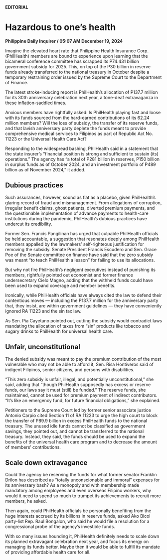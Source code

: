 **EDITORIAL**

# Hazardous to one’s health

****Philippine Daily Inquirer / 05:07 AM December 19, 2024****

Imagine the elevated heart rate that Philippine Health Insurance Corp. (PhilHealth) members are bound to experience upon learning that the bicameral conference committee has scrapped its P74.431 billion government subsidy for 2025. This, on top of the P30 billion in reserve funds already transferred to the national treasury in October despite a temporary restraining order issued by the Supreme Court to the Department of Finance.

The latest stroke-inducing report is PhilHealth’s allocation of P137.7 million for its 30th anniversary celebration next year, a tone-deaf extravaganza in these inflation-saddled times.

Anxious members have rightfully asked: Is PhilHealth playing fast and loose with its funds sourced from the hard-earned contributions of its 62.24 million members? Will the loss of subsidy, the transfer of its reserve funds, and that lavish anniversary party deplete the funds meant to provide comprehensive medical services to Filipinos as part of Republic Act No. 11223 or the Universal Health Care Act?

Responding to the widespread bashing, PhilHealth said in a statement that the state insurer’s “financial position is strong and sufficient to sustain (its) operations.” The agency has “a total of P281 billion in reserves, P150 billion in surplus funds as of October 2024, and an investment portfolio of P489 billion as of November 2024,” it added.

## Dubious practices

Such assurances, however, sound as flat as a placebo, given PhilHealth’s glaring record of fraud and mismanagement. From allegations of corruption, irregular benefit claims, ghost patients, diverted premium payments, and the questionable implementation of advance payments to health-care institutions during the pandemic, PhilHealth’s dubious practices have undercut its credibility.

Former Sen. Francis Pangilinan has urged that culpable PhilHealth officials be held accountable, a suggestion that resonates deeply among PhilHealth members appalled by the lawmakers’ self-righteous justification for removing the subsidy. Senate President Francis Escudero and Sen. Grace Poe of the Senate committee on finance have said that the zero subsidy was meant “to teach PhilHealth a lesson” for failing to use its allocations.

But why not fire PhilHealth’s negligent executives instead of punishing its members, rightfully pointed out economist and former finance undersecretary Cielo Magno, adding that the withheld funds could have been used to expand coverage and member benefits.

Ironically, while PhilHealth officials have always cited the law to defend their contentious moves — including the P137.7 million for the anniversary party that, they insist, are within government guidelines — they have conveniently ignored RA 11223 and the sin tax law.

As Sen. Pia Cayetano pointed out, cutting the subsidy would contradict laws mandating the allocation of taxes from “sin” products like tobacco and sugary drinks to PhilHealth for universal health care.

## Unfair, unconstitutional

The denied subsidy was meant to pay the premium contribution of the most vulnerable who may not be able to afford it, Sen. Risa Hontiveros said of indigent Filipinos, senior citizens, and persons with disabilities.

“This zero subsidy is unfair, illegal, and potentially unconstitutional,” she said, adding that “though PhilHealth supposedly has excess or reserve funds, our laws say it must (still) be funded.” The reserve funds, she maintained, cannot be used for premium payment of indirect contributors. “It’s like an emergency fund, for future financial obligations,” she explained.

Petitioners to the Supreme Court led by former senior associate justice Antonio Carpio cited Section 11 of RA 11223 to urge the high court to block the transfer of P89.9 billion in excess PhilHealth funds to the national treasury. The unused idle funds cannot be classified as government savings, they pointed out, and cannot be transferred to the national treasury. Instead, they said, the funds should be used to expand the benefits of the universal health care program and to decrease the amount of members’ contributions.

## Scale down extravagance

Could the agency be reserving the funds for what former senator Franklin Drilon has described as “totally unconscionable and immoral” expenses for its anniversary bash? As a monopoly and with membership made mandatory among employees and even overseas Filipino workers, why would it need to spend so much to trumpet its achievements to recruit more members, he asked.

Then again, could PhilHealth officials be personally benefiting from the huge interests accrued by its billions in reserve funds, asked Ako Bicol party-list Rep. Raul Bongalon, who said he would file a resolution for a congressional probe of the agency’s investible funds.

With so many issues hounding it, PhilHealth definitely needs to scale down its planned extravagant celebration next year, and focus its energy on managing its funds better. Maybe then it would be able to fulfill its mandate of providing affordable health care for all.